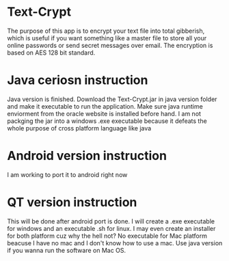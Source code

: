 # Text-Crypt
The purpose of this app is to encrypt your text file into total gibberish, which is useful if you want something like a master file to store all your online passwords or send secret messages over email. The encryption is based on AES 128 bit standard.

# Java ceriosn instruction 
Java version is finished. Download the Text-Crypt.jar in java version folder and make it executable to run the application. Make sure java runtime enviorment from the oracle website is installed before hand. I am not packging the jar into a windows .exe executable because it defeats the whole purpose of cross platform language like java

# Android version instruction
I am working to port it to android right now

# QT version instruction
This will be done after android port is done. I will create a .exe executable for windows and an executable .sh for linux. I may even create an installer for both platform cuz why the hell not? No executable for Mac platform beacuse I have no mac and I don't know how to use a mac. Use java version if you wanna run the software on Mac OS.

